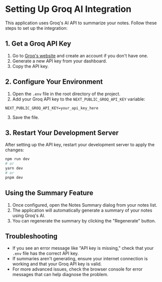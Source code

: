 # Setting Up Groq AI Integration

This application uses Groq's AI API to summarize your notes. Follow these steps to set up the integration:

## 1. Get a Groq API Key

1. Go to [Groq's website](https://console.groq.com/keys) and create an account if you don't have one.
2. Generate a new API key from your dashboard.
3. Copy the API key.

## 2. Configure Your Environment

1. Open the `.env` file in the root directory of the project.
2. Add your Groq API key to the `NEXT_PUBLIC_GROQ_API_KEY` variable:

```
NEXT_PUBLIC_GROQ_API_KEY=your_api_key_here
```

3. Save the file.

## 3. Restart Your Development Server

After setting up the API key, restart your development server to apply the changes:

```bash
npm run dev
# or
yarn dev
# or
pnpm dev
```

## Using the Summary Feature

1. Once configured, open the Notes Summary dialog from your notes list.
2. The application will automatically generate a summary of your notes using Groq's AI.
3. You can regenerate the summary by clicking the "Regenerate" button.

## Troubleshooting

- If you see an error message like "API key is missing," check that your `.env` file has the correct API key.
- If summaries aren't generating, ensure your internet connection is working and that your Groq API key is valid.
- For more advanced issues, check the browser console for error messages that can help diagnose the problem.
